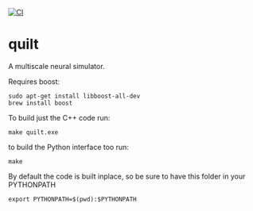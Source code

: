 [![CI](https://github.com/djanloo/quilt/actions/workflows/ci.yml/badge.svg)](https://github.com/djanloo/quilt/actions/workflows/ci.yml)

# quilt

A multiscale neural simulator.

Requires boost:
```
sudo apt-get install libboost-all-dev
brew install boost
```

To build just the C++ code run:
```
make quilt.exe
```
to build the Python interface too run:
```
make
```


By default the code is built inplace, so be sure to have this folder in your PYTHONPATH
```
export PYTHONPATH=$(pwd):$PYTHONPATH
```
